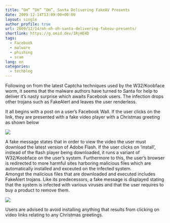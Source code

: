 ```yaml
---
title: “OH” “OH” “OH”, Santa Delivering FakeAV Presents
date: 2009-12-14T13:09:00+00:00
layout: single
author_profile: true
url: 2009/12/14/oh-oh-oh-santa-delivering-fakeav-presents/
shortlink: https://g.omid.dev/1RjHE4D
tags:
  - Facebook
  - malware
  - phishing
  - scam
lang: en
categories: 
  - techblog
---
```

Following on from the latest Captcha techniques used by the W32/Koobface worm, it seems that the malware authors have turned to Santa for help to deliver it’s nasty surprise which awaits Facebook users. The infection drops other trojans such as FakeAlert and leaves the user renderless.

It all begins with a post on a user’s Facebook Wall. If the user clicks on the link, they are presented with a fake video player with a Christmas greeting as shown below

[![](http://2.bp.blogspot.com/_vaUVXcmC3OI/SyYxMuUPA6I/AAAAAAAAAV8/OkWoCZUhW_k/s640/koob1.gif)](http://2.bp.blogspot.com/_vaUVXcmC3OI/SyYxMuUPA6I/AAAAAAAAAV8/OkWoCZUhW_k/s1600-h/koob1.gif)

A fake message states that in order to view the video the user must download the latest version of Adobe Flash. If the user clicks on ‘install’, instead of the flash player being downloaded, it runs a variant of W32/Koobface on the user’s system. Furthermore to this, the user’s browser is redirected to more harmful sites harboring malicious files which are automatically installed and exceuted on the infected system.  
Amongst the malicious files that are downloaded and executed includes FakeAlert trojans. Like its predecessors, a fake message is displayed stating that the system is infected with various viruses and that the user requires to buy a product to remove them.

[![](http://3.bp.blogspot.com/_vaUVXcmC3OI/SyYxZvE4haI/AAAAAAAAAWE/1D9ae2BboCI/s640/koob3.gif)](http://3.bp.blogspot.com/_vaUVXcmC3OI/SyYxZvE4haI/AAAAAAAAAWE/1D9ae2BboCI/s1600-h/koob3.gif)

Users are advised to avoid installing anything that results from clicking on video links relating to any Christmas greetings.
